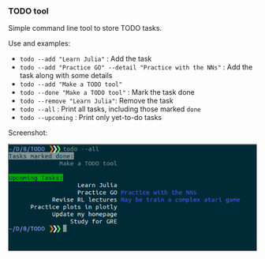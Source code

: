 ### TODO tool
Simple command line tool to store TODO tasks.

Use and examples:
* `todo --add "Learn Julia"` : Add the task
* `todo --add "Practice GO" --detail "Practice with the NNs"` : Add the task along with some details
* `todo --add "Make a TODO tool"`
* `todo --done "Make a TODO tool"` : Mark the task done
* `todo --remove "Learn Julia"`: Remove the task
* `todo --all` : Print all tasks, including those marked `done`
* `todo --upcoming` : Print only yet-to-do tasks

Screenshot:
<p align="left">
    <img src="screenshot.png" alt="screenshot" width="700" align="center">
</p>